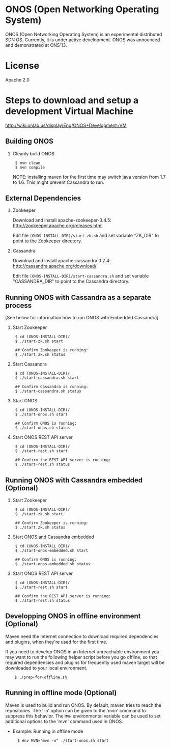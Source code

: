 ONOS (Open Networking Operating System)
=======================================

ONOS (Open Networking Operating System) is an experimental distributed
SDN OS. Currently, it is under active development. ONOS was announced
and demonstrated at ONS'13.

License
=======
Apache 2.0


Steps to download and setup a development Virtual Machine
==========================================

http://wiki.onlab.us/display/Eng/ONOS+Development+VM

Building ONOS
-------------

1. Cleanly build ONOS

        $ mvn clean
        $ mvn compile

    NOTE: installing maven for the first time may switch java version
    from 1.7 to 1.6. This might prevent Cassandra to run.

External Dependencies
---------------------
1. Zookeeper

    Download and install apache-zookeeper-3.4.5:
    http://zookeeper.apache.org/releases.html

    Edit file `(ONOS-INSTALL-DIR)/start-zk.sh` and set variable "ZK_DIR"
    to point to the Zookeeper directory.

2. Cassandra

    Download and install apache-cassandra-1.2.4:
    http://cassandra.apache.org/download/

    Edit file `(ONOS-INSTALL-DIR)/start-cassandra.sh` and set variable
    "CASSANDRA_DIR" to point to the Cassandra directory.

Running ONOS with Cassandra as a separate process
-------------------------------------------------
[See below for information how to run ONOS with Embedded Cassandra]

1. Start Zookeeper

        $ cd (ONOS-INSTALL-DIR)/
        $ ./start-zk.sh start

        ## Confirm Zookeeper is running:
        $ ./start.zk.sh status

2. Start Cassandra

        $ cd (ONOS-INSTALL-DIR)/
        $ ./start-cassandra.sh start

        ## Confirm Cassandra is running:
        $ ./start-cassandra.sh status

3. Start ONOS

        $ cd (ONOS-INSTALL-DIR)/
        $ ./start-onos.sh start

        ## Confirm ONOS is running:
        $ ./start-onos.sh status

4. Start ONOS REST API server

        $ cd (ONOS-INSTALL-DIR)/
        $ ./start-rest.sh start

        ## Confirm the REST API server is running:
        $ ./start-rest.sh status

Running ONOS with Cassandra embedded (Optional)
-----------------------------------------------

1. Start Zookeeper

        $ cd (ONOS-INSTALL-DIR)/
        $ ./start-zk.sh start

        ## Confirm Zookeeper is running:
        $ ./start.zk.sh status

2. Start ONOS and Cassandra embedded

        $ cd (ONOS-INSTALL_DIR)/
        $ ./start-onos-embedded.sh start

        ## Confirm ONOS is running:
        $ ./start-onos-embedded.sh status

3. Start ONOS REST API server

        $ cd (ONOS-INSTALL-DIR)/
        $ ./start-rest.sh start

        ## Confirm the REST API server is running:
        $ ./start-rest.sh status


Developping ONOS in offline environment (Optional)
---------------------------------------------------------------------------

Maven need the Internet connection to download required dependencies and plugins,
when they're used for the first time.

If you need to develop ONOS in an Internet unreachable environment
you may want to run the following helper script before you go offline,
so that required dependencies and plugins for frequently used maven target will be
downloaded to your local environment.

        $ ./prep-for-offline.sh


Running in offline mode (Optional)
----------------------------------

Maven is used to build and run ONOS. By default, maven tries to reach
the repositories. The '-o' option can be given to the 'mvn' command to
suppress this behavior. The `MVN` environmental variable can be used to
set additional options to the 'mvn' command used in ONOS.

* Example: Running in offline mode

        $ env MVN="mvn -o" ./start-onos.sh start
